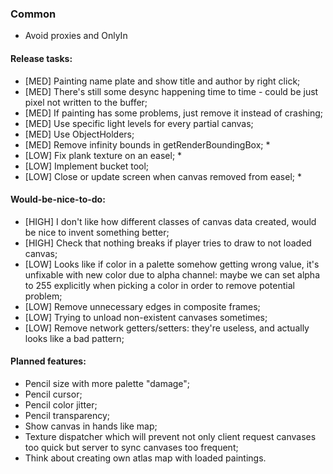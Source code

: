 ### Common

* Avoid proxies and OnlyIn

#### Release tasks:

* \[MED\] Painting name plate and show title and author by right click;
* \[MED\] There's still some desync happening time to time - could be just pixel not written to the buffer;
* \[MED\] If painting has some problems, just remove it instead of crashing;
* \[MED\] Use specific light levels for every partial canvas;
* \[MED\] Use ObjectHolders;
* \[MED\] Remove infinity bounds in getRenderBoundingBox; *
* \[LOW\] Fix plank texture on an easel; *
* \[LOW\] Implement bucket tool;
* \[LOW\] Close or update screen when canvas removed from easel; *
  
#### Would-be-nice-to-do:

* \[HIGH\] I don't like how different classes of canvas data created, would be nice to invent something better;
* \[HIGH\] Check that nothing breaks if player tries to draw to not loaded canvas;
* \[LOW\] Looks like if color in a palette somehow getting wrong value, it's unfixable with new color due to alpha channel: maybe we can set alpha to 255 explicitly when picking a color in order to remove potential problem;
* \[LOW\] Remove unnecessary edges in composite frames;
* \[LOW\] Trying to unload non-existent canvases sometimes;
* \[LOW\] Remove network getters/setters: they're useless, and actually looks like a bad pattern;

#### Planned features:

* Pencil size with more palette "damage";
* Pencil cursor;
* Pencil color jitter;
* Pencil transparency;
* Show canvas in hands like map;
* Texture dispatcher which will prevent not only client request canvases too quick but server to sync canvases too frequent;
* Think about creating own atlas map with loaded paintings.